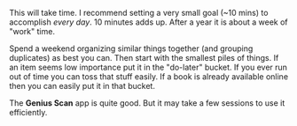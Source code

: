This will take time. I recommend setting a very small goal (~10 mins) to accomplish *every day*. 10 minutes adds up. After a year it is about a week of "work" time.

Spend a weekend organizing similar things together (and grouping duplicates) as best you can. Then start with the smallest piles of things. If an item seems low importance put it in the "do-later" bucket. If you ever run out of time you can toss that stuff easily. If a book is already available online then you can easily put it in that bucket.

The **Genius Scan** app is quite good. But it may take a few sessions to use it efficiently.
